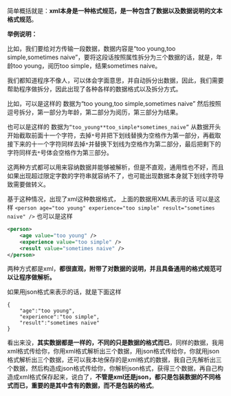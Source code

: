简单概括就是：**xml本身是一种格式规范，是一种包含了数据以及数据说明的文本格式规范**。

**举例说明：**

比如，我们要给对方传输一段数据，数据内容是“too young,too simple,sometimes naive”，要将这段话按照属性拆分为三个数据的话，就是，年龄too young，阅历too simple，结果sometimes naive。

我们都知道程序不像人，可以体会字面意思，并自动拆分出数据，因此，我们需要帮助程序做拆分，因此出现了各种各样的数据格式以及拆分方式。

比如，可以是这样的
数据为“too young,too simple,sometimes naive”
然后按照逗号拆分，第一部分为年龄，第二部分为阅历，第三部分为结果。

也可以是这样的
数据为`“too_young**too_simple*sometimes_naive”`
从数据开头开始截取前面十一个字符，去掉`*`号并把下划线替换为空格作为第一部分，再截取接下来的十一个字符同样去掉`*`并替换下划线为空格作为第二部分，最后把剩下的字符同样去`*`号体会空格作为第三部分。

这两种方式都可以用来容纳数据并能够被解析，但是不直观，通用性也不好，而且如果出现超过限定字数的字符串就容纳不了，也可能出现数据本身就下划线字符导致需要做转义。

基于这种情况，出现了xml这种数据格式， 上面的数据用XML表示的话
可以是这样
`<person age="too young" experience="too simple" result="sometimes naive" />`
也可以是这样
```xml
<person>
    <age value="too young" />
    <experience value="too simple" />
    <result value="sometimes naive" />
</person>
```

两种方式都是xml，**都很直观，附带了对数据的说明，并且具备通用的格式规范可以让程序做解析。**

如果用json格式来表示的话，就是下面这样
```text
{
    "age":"too young",
    "experience":"too simple",
    "result":"sometimes naive"
}
```

看出来没，**其实数据都是一样的，不同的只是数据的格式而已**，同样的数据，我用xml格式传给你，你用xml格式解析出三个数据，用json格式传给你，你就用json格式解析出三个数据，还可以我本地保存的是xml格式的数据，我自己先解析出三个数据，然后构造成json格式传给你，你解析json格式，获得三个数据，再自己构造成xml格式保存起来，说白了，**不管是xml还是json，都只是包装数据的不同格式而已，重要的是其中含有的数据，而不是包装的格式**。